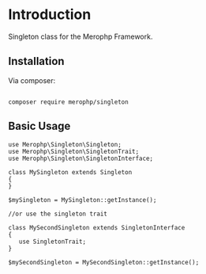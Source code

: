# Introduction

Singleton class for the Merophp Framework.

## Installation

Via composer:

<code>
composer require merophp/singleton
</code>

## Basic Usage

<pre><code>use Merophp\Singleton\Singleton;
use Merophp\Singleton\SingletonTrait;
use Merophp\Singleton\SingletonInterface;

class MySingleton extends Singleton
{
}

$mySingleton = MySingleton::getInstance();

//or use the singleton trait

class MySecondSingleton extends SingletonInterface
{
   use SingletonTrait;
}

$mySecondSingleton = MySecondSingleton::getInstance();
</code></pre>
